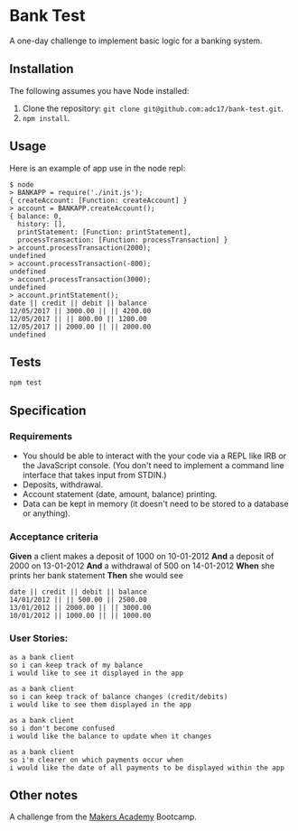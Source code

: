 # Bank Test

A one-day challenge to implement basic logic for a banking system. 

## Installation
The following assumes you have Node installed:

1. Clone the repository: `git clone git@github.com:adc17/bank-test.git`.
2. `npm install`.

## Usage

Here is an example of app use in the node repl:

```
$ node                           
> BANKAPP = require('./init.js');
{ createAccount: [Function: createAccount] }
> account = BANKAPP.createAccount();
{ balance: 0,
  history: [],
  printStatement: [Function: printStatement],
  processTransaction: [Function: processTransaction] }
> account.processTransaction(2000);
undefined
> account.processTransaction(-800);
undefined
> account.processTransaction(3000);
undefined
> account.printStatement();
date || credit || debit || balance
12/05/2017 || 3000.00 || || 4200.00
12/05/2017 || || 800.00 || 1200.00
12/05/2017 || 2000.00 || || 2000.00
undefined
```

## Tests

```
npm test
```

## Specification

### Requirements

- You should be able to interact with the your code via a REPL like IRB or the JavaScript console.  (You don't need to implement a command line interface that takes input from STDIN.)
- Deposits, withdrawal.
- Account statement (date, amount, balance) printing.
- Data can be kept in memory (it doesn't need to be stored to a database or anything).

### Acceptance criteria

**Given** a client makes a deposit of 1000 on 10-01-2012
**And** a deposit of 2000 on 13-01-2012
**And** a withdrawal of 500 on 14-01-2012
**When** she prints her bank statement
**Then** she would see

```
date || credit || debit || balance
14/01/2012 || || 500.00 || 2500.00
13/01/2012 || 2000.00 || || 3000.00
10/01/2012 || 1000.00 || || 1000.00
```

### User Stories:

```
as a bank client
so i can keep track of my balance
i would like to see it displayed in the app

as a bank client
so i can keep track of balance changes (credit/debits)
i would like to see them displayed in the app

as a bank client
so i don't become confused
i would like the balance to update when it changes

as a bank client
so i'm clearer on which payments occur when
i would like the date of all payments to be displayed within the app
```
## Other notes

A challenge from the [Makers Academy](http://www.makersacademy.com) Bootcamp.
